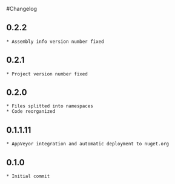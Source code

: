 #Changelog

## 0.2.2
	* Assembly info version number fixed

## 0.2.1
	* Project version number fixed

## 0.2.0
	* Files splitted into namespaces
	* Code reorganized

## 0.1.1.11
	* AppVeyor integration and automatic deployment to nuget.org

## 0.1.0
	* Initial commit
